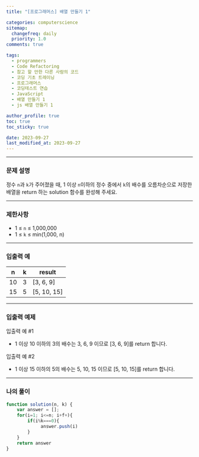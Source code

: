 ```yaml
---
title: "[프로그래머스] 배열 만들기 1"

categories: computerscience
sitemap:
  changefreq: daily
  priority: 1.0
comments: true

tags:
  - programmers
  - Code Refactoring
  - 참고 할 만한 다른 사람의 코드
  - 코딩 기초 트레이닝
  - 프로그래머스
  - 코딩테스트 연습
  - JavaScript
  - 배열 만들기 1
  - js 배열 만들기 1

author_profile: true
toc: true
toc_sticky: true

date: 2023-09-27
last_modified_at: 2023-09-27
---
```


---

### 문제 설명

정수 `n`과 `k`가 주어졌을 때, 1 이상 `n`이하의 정수 중에서 `k`의 배수를 오름차순으로 저장한 배열을 return 하는 solution 함수를 완성해 주세요.

---

### 제한사항

- 1 ≤ `n` ≤ 1,000,000
- 1 ≤ `k` ≤ min(1,000, n)

---

### 입출력 예

| n   | k   | result      |
| --- | --- | ----------- |
| 10  | 3   | [3, 6, 9]   |
| 15  | 5   | [5, 10, 15] |

---

### 입출력 예제

입출력 예 #1

- 1 이상 10 이하의 3의 배수는 3, 6, 9 이므로 [3, 6, 9]를 return 합니다.

입출력 예 #2

- 1 이상 15 이하의 5의 배수는 5, 10, 15 이므로 [5, 10, 15]를 return 합니다.

---

### 나의 풀이

```jsx
function solution(n, k) {
    var answer = [];
    for(i=1; i<=n; i+f+){
        if(i%k===0){
             answer.push(i)
        }
    }
    return answer
}
```
